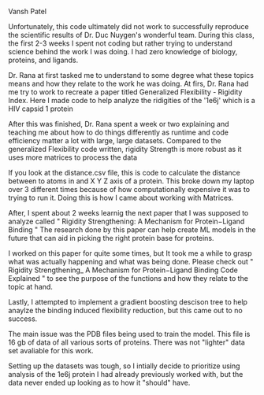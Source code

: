 Vansh Patel 


Unfortunately, this code ultimately did not work to successfully reproduce the scientific
results of Dr. Duc Nuygen's wonderful team. During this class, the first 2-3 weeks I spent not coding but rather trying to understand science behind the work I was doing. I  had zero knowledge of biology, proteins, and ligands. 

Dr. Rana at first tasked me to understand to some degree what these topics means and how they relate to the work he was doing. At firs, Dr. Rana had me try to work to recreate a paper titled Generalized  Flexibility - Rigidity Index. Here I made code to help analyze the ridigities of the  '1e6j' which is a HIV capsid 1 protein 


After this was finished, Dr. Rana spent a week or two explaining and teaching me about how to do things differently as runtime and code efficiency matter a lot with large, large datasets. Compared to the generalized Flexibility code written, rigidity Strength is more robust as it uses more matrices to process the data 

If you look at the distance.csv file, this is code to calculate the distance between to atoms in and X Y Z axis of a protein. This broke down my laptop over 3 different times because of how computationally expensive it was to trying to run it.  Doing this is how I came about working with Matrices. 


After, I spent about 2 weeks learnig the next paper that I was supposed to analyze called " Rigidity Strengthening: A Mechanism for Protein−Ligand Binding " The research done by this paper can help create ML models in the future that can aid in picking the right protein base for proteins. 

I worked on this paper for quite some times, but It took me a while to grasp what was actually happening and what was being done. Please check out " Rigidity Strengthening_ A Mechanism for Protein−Ligand Binding Code Explained " to see the purpose of the functions and how they relate to the topic at hand. 

Lastly, I attempted to implement a gradient boosting descison tree to help anaylze the binding induced flexibility reduction, but this came out to no success. 

The main issue was the PDB files being used to train the model. This file is 16 gb of data of all various sorts of proteins. There was not "lighter" data set avaliable for this work. 

Setting up the datasets was tough, so I intially decide to prioritize using analysis of the 1e6j protein I had already previously worked with, but the data never ended up looking as to how it "should" have. 




